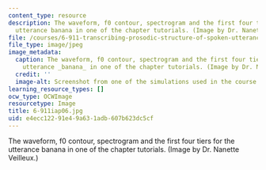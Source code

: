 ```yaml
---
content_type: resource
description: The waveform, f0 contour, spectrogram and the first four tiers for the
  utterance banana in one of the chapter tutorials. (Image by Dr. Nanette Veilleux.)
file: /courses/6-911-transcribing-prosodic-structure-of-spoken-utterances-with-tobi-january-iap-2006/e4ecc12291e49a631adb607b623dc5cf_6-911iap06.jpg
file_type: image/jpeg
image_metadata:
  caption: The waveform, f0 contour, spectrogram and the first four tiers for the
    utterance _banana_ in one of the chapter tutorials. (Image by Dr. Nanette Veilleux.)
  credit: ''
  image-alt: Screenshot from one of the simulations used in the course.
learning_resource_types: []
ocw_type: OCWImage
resourcetype: Image
title: 6-911iap06.jpg
uid: e4ecc122-91e4-9a63-1adb-607b623dc5cf
---
```

The waveform, f0 contour, spectrogram and the first four tiers for the utterance banana in one of the chapter tutorials. (Image by Dr. Nanette Veilleux.)

